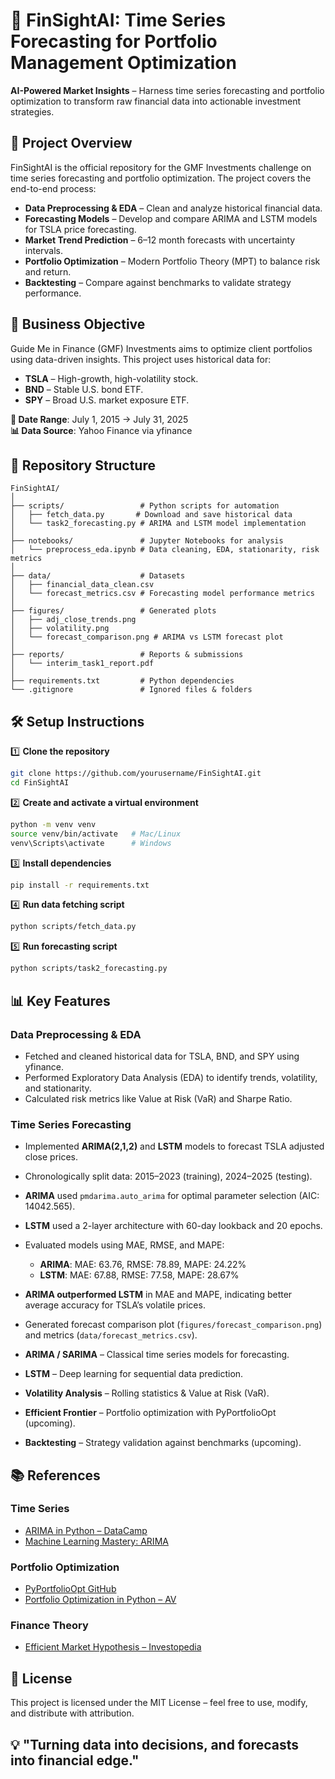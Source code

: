 # 🚀 FinSightAI: Time Series Forecasting for Portfolio Management Optimization

**AI-Powered Market Insights** – Harness time series forecasting and portfolio optimization to transform raw financial data into actionable investment strategies.

## 📌 Project Overview
FinSightAI is the official repository for the GMF Investments challenge on time series forecasting and portfolio optimization. The project covers the end-to-end process:

- **Data Preprocessing & EDA** – Clean and analyze historical financial data.
- **Forecasting Models** – Develop and compare ARIMA and LSTM models for TSLA price forecasting.
- **Market Trend Prediction** – 6–12 month forecasts with uncertainty intervals.
- **Portfolio Optimization** – Modern Portfolio Theory (MPT) to balance risk and return.
- **Backtesting** – Compare against benchmarks to validate strategy performance.

## 🎯 Business Objective
Guide Me in Finance (GMF) Investments aims to optimize client portfolios using data-driven insights. This project uses historical data for:

- **TSLA** – High-growth, high-volatility stock.
- **BND** – Stable U.S. bond ETF.
- **SPY** – Broad U.S. market exposure ETF.

**📅 Date Range**: July 1, 2015 → July 31, 2025  
**📊 Data Source**: Yahoo Finance via yfinance

## 📂 Repository Structure
```
FinSightAI/
│
├── scripts/                 # Python scripts for automation
│   ├── fetch_data.py       # Download and save historical data
│   └── task2_forecasting.py # ARIMA and LSTM model implementation
│
├── notebooks/               # Jupyter Notebooks for analysis
│   └── preprocess_eda.ipynb # Data cleaning, EDA, stationarity, risk metrics
│
├── data/                    # Datasets
│   ├── financial_data_clean.csv
│   └── forecast_metrics.csv # Forecasting model performance metrics
│
├── figures/                 # Generated plots
│   ├── adj_close_trends.png
│   ├── volatility.png
│   └── forecast_comparison.png # ARIMA vs LSTM forecast plot
│
├── reports/                 # Reports & submissions
│   └── interim_task1_report.pdf
│
├── requirements.txt         # Python dependencies
└── .gitignore               # Ignored files & folders
```

## 🛠 Setup Instructions
1️⃣ **Clone the repository**
```bash
git clone https://github.com/yourusername/FinSightAI.git
cd FinSightAI
```

2️⃣ **Create and activate a virtual environment**
```bash
python -m venv venv
source venv/bin/activate   # Mac/Linux
venv\Scripts\activate      # Windows
```

3️⃣ **Install dependencies**
```bash
pip install -r requirements.txt
```

4️⃣ **Run data fetching script**
```bash
python scripts/fetch_data.py
```

5️⃣ **Run forecasting script**
```bash
python scripts/task2_forecasting.py
```

## 📊 Key Features

### Data Preprocessing & EDA
- Fetched and cleaned historical data for TSLA, BND, and SPY using yfinance.
- Performed Exploratory Data Analysis (EDA) to identify trends, volatility, and stationarity.
- Calculated risk metrics like Value at Risk (VaR) and Sharpe Ratio.

### Time Series Forecasting
- Implemented **ARIMA(2,1,2)** and **LSTM** models to forecast TSLA adjusted close prices.
- Chronologically split data: 2015–2023 (training), 2024–2025 (testing).
- **ARIMA** used `pmdarima.auto_arima` for optimal parameter selection (AIC: 14042.565).
- **LSTM** used a 2-layer architecture with 60-day lookback and 20 epochs.
- Evaluated models using MAE, RMSE, and MAPE:
  - **ARIMA**: MAE: 63.76, RMSE: 78.89, MAPE: 24.22%
  - **LSTM**: MAE: 67.88, RMSE: 77.58, MAPE: 28.67%

- **ARIMA outperformed LSTM** in MAE and MAPE, indicating better average accuracy for TSLA’s volatile prices.
- Generated forecast comparison plot (`figures/forecast_comparison.png`) and metrics (`data/forecast_metrics.csv`).

- **ARIMA / SARIMA** – Classical time series models for forecasting.
- **LSTM** – Deep learning for sequential data prediction.
- **Volatility Analysis** – Rolling statistics & Value at Risk (VaR).
- **Efficient Frontier** – Portfolio optimization with PyPortfolioOpt (upcoming).
- **Backtesting** – Strategy validation against benchmarks (upcoming).

## 📚 References
### Time Series
- [ARIMA in Python – DataCamp](https://www.datacamp.com/)
- [Machine Learning Mastery: ARIMA](https://machinelearningmastery.com/)

### Portfolio Optimization
- [PyPortfolioOpt GitHub](https://github.com/robertmartin8/PyPortfolioOpt)
- [Portfolio Optimization in Python – AV](https://www.analyticsvidhya.com/)

### Finance Theory
- [Efficient Market Hypothesis – Investopedia](https://www.investopedia.com/terms/e/efficientmarkethypothesis.asp)

## 📄 License
This project is licensed under the MIT License – feel free to use, modify, and distribute with attribution.

## 💡 "Turning data into decisions, and forecasts into financial edge."
